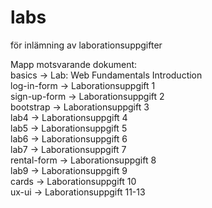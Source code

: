 # labs
för inlämning av laborationsuppgifter

Mapp motsvarande dokument:<br/>
basics -> Lab: Web Fundamentals Introduction<br/>
log-in-form -> Laborationsuppgift 1<br/>
sign-up-form -> Laborationsuppgift 2<br/>
bootstrap -> Laborationsuppgift 3<br/>
lab4 -> Laborationsuppgift 4<br/>
lab5 -> Laborationsuppgift 5<br/>
lab6 -> Laborationsuppgift 6<br/>
lab7 -> Laborationsuppgift 7<br/>
rental-form -> Laborationsuppgift 8<br/>
lab9 -> Laborationsuppgift 9<br/>
cards -> Laborationsuppgift 10<br/>
ux-ui -> Laborationsuppgift 11-13<br/>

